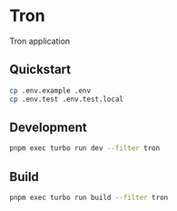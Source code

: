 # Tron

Tron application

## Quickstart

```sh
cp .env.example .env
cp .env.test .env.test.local
```

## Development

```sh
pnpm exec turbo run dev --filter tron
```

## Build

```sh
pnpm exec turbo run build --filter tron
```